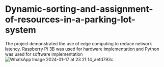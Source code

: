 # Dynamic-sorting-and-assignment-of-resources-in-a-parking-lot-system
The project demonstrated the use of edge computing to reduce network latency. Raspberry Pi 3B was used for hardware implementation and Python was used for software implementation
![WhatsApp Image 2024-01-17 at 23 21 14_aefd793c](https://github.com/Brinda15/Dynamic-sorting-and-assignment-of-resources-in-a-parking-lot-system/assets/113205171/e82794f7-a9c2-4f23-8198-6ea18d66bf86)
